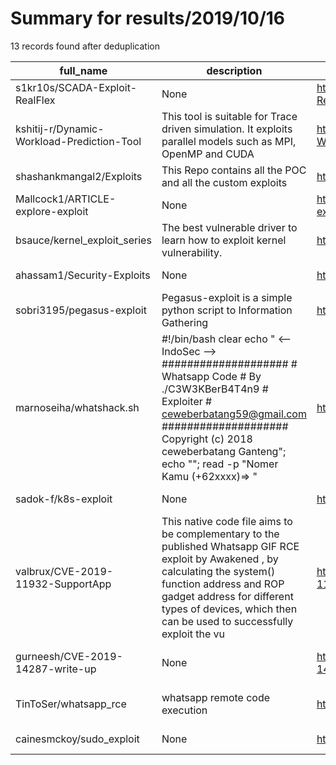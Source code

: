 
# Summary for results/2019/10/16
    
13 records found after deduplication

| full_name | description | html_url | matched_list | matched_count | pushed_at | size | stargazers_count | language | forks_count | vul_ids |
|--------------------------------------------|------------------------------------------------------------------------------------------------------------------------------------------------------------------------------------------------------------------------------------------------------------------|---------------------------------------------------------------|----------------------------------|-----------------|---------------------------|--------|--------------------|------------|---------------|--------------------|
| s1kr10s/SCADA-Exploit-RealFlex | None | https://github.com/s1kr10s/SCADA-Exploit-RealFlex | ['exploit'] | 1 | 2019-10-16 02:00:25+00:00 | 5225 | 3 | | 2 | [] |
| kshitij-r/Dynamic-Workload-Prediction-Tool | This tool is suitable for Trace driven simulation. It exploits parallel models such as MPI, OpenMP and CUDA | https://github.com/kshitij-r/Dynamic-Workload-Prediction-Tool | ['exploit'] | 1 | 2019-10-16 20:18:03+00:00 | 2826 | 0 | C++ | 0 | [] |
| shashankmangal2/Exploits | This Repo contains all the POC and all the custom exploits | https://github.com/shashankmangal2/Exploits | ['exploit'] | 1 | 2019-10-16 17:35:37+00:00 | 3 | 7 | Python | 1 | [] |
| Mallcock1/ARTICLE-explore-exploit | None | https://github.com/Mallcock1/ARTICLE-explore-exploit | ['exploit'] | 1 | 2019-10-16 10:50:41+00:00 | 295 | 0 | TeX | 0 | [] |
| bsauce/kernel_exploit_series | The best vulnerable driver to learn how to exploit kernel vulnerability. | https://github.com/bsauce/kernel_exploit_series | ['exploit'] | 1 | 2019-10-16 02:08:44+00:00 | 15828 | 13 | C | 5 | [] |
| ahassam1/Security-Exploits | None | https://github.com/ahassam1/Security-Exploits | ['exploit'] | 1 | 2019-10-16 02:12:16+00:00 | 2 | 0 | C | 0 | [] |
| sobri3195/pegasus-exploit | Pegasus-exploit is a simple python script to Information Gathering | https://github.com/sobri3195/pegasus-exploit | ['exploit'] | 1 | 2019-10-16 05:33:52+00:00 | 3 | 1 | Python | 0 | [] |
| marnoseiha/whatshack.sh | #!/bin/bash clear echo " <-- IndoSec --> #################### # Whatsapp Code # By ./C3W3KBerB4T4n9 # Exploiter # ceweberbatang59@gmail.com #################### Copyright (c) 2018 ceweberbatang Ganteng"; echo ""; read -p "Nomer Kamu (+62xxxx)=> " | https://github.com/marnoseiha/whatshack.sh | ['exploit'] | 1 | 2019-10-16 06:24:18+00:00 | 0 | 0 | | 0 | [] |
| sadok-f/k8s-exploit | None | https://github.com/sadok-f/k8s-exploit | ['exploit'] | 1 | 2019-10-16 13:24:12+00:00 | 3 | 0 | Python | 0 | [] |
| valbrux/CVE-2019-11932-SupportApp | This native code file aims to be complementary to the published Whatsapp GIF RCE exploit by Awakened , by calculating the system() function address and ROP gadget address for different types of devices, which then can be used to successfully exploit the vu | https://github.com/valbrux/CVE-2019-11932-SupportApp | ['cve-2', 'exploit', 'rce'] | 3 | 2019-10-16 12:20:53+00:00 | 126 | 25 | C++ | 15 | ['CVE-2019-11932'] |
| gurneesh/CVE-2019-14287-write-up | None | https://github.com/gurneesh/CVE-2019-14287-write-up | ['cve-2'] | 1 | 2019-10-16 15:09:20+00:00 | 2 | 0 | | 0 | ['CVE-2019-14287'] |
| TinToSer/whatsapp_rce | whatsapp remote code execution | https://github.com/TinToSer/whatsapp_rce | ['rce', 'remote code execution'] | 2 | 2019-10-16 15:49:17+00:00 | 7 | 22 | Shell | 23 | [] |
| cainesmckoy/sudo_exploit | None | https://github.com/cainesmckoy/sudo_exploit | ['exploit'] | 1 | 2019-10-16 21:00:08+00:00 | 2 | 0 | Python | 0 | [] |
